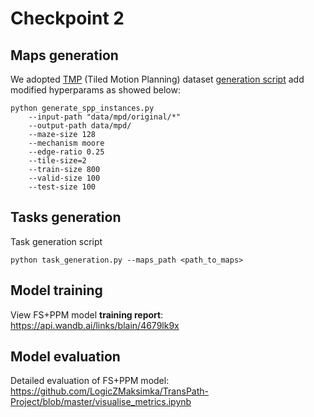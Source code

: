 # Checkpoint 2 

## Maps generation

We adopted [TMP](https://arxiv.org/abs/2009.07476) (Tiled Motion Planning) dataset [generation script](https://github.com/omron-sinicx/planning-datasets/blob/icml2021/1_TiledMP.sh) add modified hyperparams as showed below:


```
python generate_spp_instances.py 
    --input-path "data/mpd/original/*" 
    --output-path data/mpd/ 
    --maze-size 128 
    --mechanism moore 
    --edge-ratio 0.25 
    --tile-size=2 
    --train-size 800 
    --valid-size 100 
    --test-size 100
```

## Tasks generation

Task generation script
```
python task_generation.py --maps_path <path_to_maps>
```

## Model training

View FS+PPM model **training report**:  
https://api.wandb.ai/links/blain/4679lk9x  


## Model evaluation
Detailed evaluation of FS+PPM model:   
https://github.com/LogicZMaksimka/TransPath-Project/blob/master/visualise_metrics.ipynb
